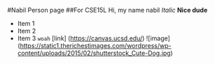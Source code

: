 #Nabil Person page
##For CSE15L
Hi, my name nabil
*Italic*
**Nice dude**
* Item 1
* Item 2
* Item 3
`woah`
[link] (https://canvas.ucsd.edu/)
![image] (https://static1.therichestimages.com/wordpress/wp-content/uploads/2015/02/shutterstock_Cute-Dog.jpg)
